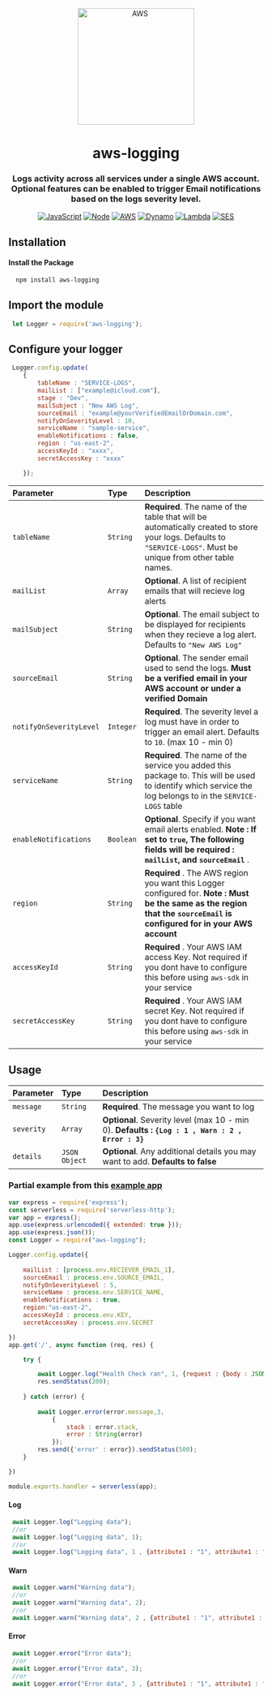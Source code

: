 <p align="center">
    <a href="https://aws.amazon.com" title="AWS">
        <img  height=230px src="https://pbs.twimg.com/profile_images/1473756532827246593/KRgw2UkV_400x400.jpg" alt="AWS">
    </a>
</p>

<div align="center">

# aws-logging
### Logs activity across all services under a single AWS account. Optional features can be enabled to trigger Email notifications based on the logs severity level.


[![JavaScript](https://img.shields.io/badge/JavaScript-%23FFFF00)](https://img.shields.io/badge/JavaScript-%23FFFF00)    [![Node](https://img.shields.io/badge/NodeJS-v14.0.1-brightgreen)](https://img.shields.io/badge/NodeJS-v14.x.x-brightgreen) 
 [![AWS](https://img.shields.io/badge/AWS-Cloud%20provider-orange)](https://img.shields.io/badge/AWS-Cloud%20provider-orange)
[![Dynamo](https://img.shields.io/badge/DynamoDB-Database-blue)](https://img.shields.io/badge/DynamoDB-Database-blue) [![Lambda](https://img.shields.io/badge/Lambda-service-%20%09%23a26c2f)](https://img.shields.io/badge/Lambda-service-%20%09%23a26c2f)  [![SES](https://img.shields.io/badge/SES-aws--sdk-yellowgreen)](https://img.shields.io/badge/SES-aws--sdk-yellowgreen)
</div>


## Installation
####  Install the Package

```bash
  npm install aws-logging
```

## Import the module

```javascript
 let Logger = require('aws-logging');
```

## Configure your logger

```javascript
 Logger.config.update(
    {
        tableName : "SERVICE-LOGS",  
        mailList : ["example@icloud.com"],
        stage : "Dev",
        mailSubject : "New AWS Log",
        sourceEmail : "example@yourVerifiedEmailOrDomain.com",
        notifyOnSeverityLevel : 10,
        serviceName : "sample-service",
        enableNotifications : false,
        region : "us-east-2",
        accessKeyId : "xxxx",
        secretAccessKey : "xxxx"

    });
```

| Parameter | Type     | Description                       |
| :-------- | :------- | :-------------------------------- |
| `tableName`      | `String`| **Required**. The name of the table that will be automatically created to store your logs. Defaults to `"SERVICE-LOGS"`. Must be unique from other table names. |
| `mailList`       | `Array` | **Optional**. A list of recipient emails that will recieve log alerts |
| `mailSubject`     | `String` | **Optional**. The email subject to be displayed for recipients when they recieve a log alert. Defaults to `"New AWS Log"`  |
| `sourceEmail`     | `String` | **Optional**. The sender email used to send the logs.  **Must be a verified email in your AWS account or under a verified Domain** |
| `notifyOnSeverityLevel`     | `Integer` | **Required**. The severity level a log must have in order to trigger an email alert. Defaults to `10`. (max 10 - min 0) |
| `serviceName`     | `String` | **Required**. The name of the service you added this package to. This will be used to identify which service the log belongs to in the `SERVICE-LOGS` table |
| `enableNotifications`     | `Boolean` | **Optional**. Specify if you want email alerts enabled. **Note : If set to `true`, The following fields will be required : `mailList`, and `sourceEmail`** . |
| `region`     | `String` | **Required** . The AWS region you want this Logger configured for. **Note : Must be the same as the region that the `sourceEmail` is configured for in your AWS account**  |
| `accessKeyId`     | `String` | **Required** . Your AWS IAM access Key. Not required if you dont have to configure this before using `aws-sdk` in your service  |
| `secretAccessKey`     | `String` | **Required** . Your AWS IAM secret Key. Not required if you dont have to configure this before using `aws-sdk` in your service  |


## Usage
| Parameter | Type     | Description                       |
| :-------- | :------- | :-------------------------------- |
| `message`      | `String`| **Required**. The message you want to log |
| `severity`       | `Array` | **Optional**. Severity level (max 10 - min 0). **Defaults : `{Log : 1 , Warn : 2 , Error : 3}`** |
| `details`     | `JSON Object` | **Optional**. Any additional details you may want to add. **Defaults to false**  |

### Partial example from this [example app](https://github.com/fsobh/Chainlink-External-Initiator-Template/blob/Dev/app.js)

```javascript
var express = require('express');
const serverless = require('serverless-http');
var app = express();
app.use(express.urlencoded({ extended: true }));
app.use(express.json());
const Logger = require("aws-logging");

Logger.config.update({
  
    mailList : [process.env.RECIEVER_EMAIL_1],
    sourceEmail : process.env.SOURCE_EMAIL,
    notifyOnSeverityLevel : 5,
    serviceName : process.env.SERVICE_NAME,
    enableNotifications : true,
    region:"us-east-2",
    accessKeyId : process.env.KEY,
    secretAccessKey : process.env.SECRET

})
app.get('/', async function (req, res) {

    try {

        await Logger.log("Health Check ran", 1, {request : {body : JSON.parse(JSON.stringify(req.body))}});
        res.sendStatus(200);
        
    } catch (error) {
        
        await Logger.error(error.message,3,
            {
                stack : error.stack,
                error : String(error)
            });
        res.send({'error' : error}).sendStatus(500);
    }

})

module.exports.handler = serverless(app);
```



####  Log
```javascript
 await Logger.log("Logging data");
 //or
 await Logger.log("Logging data", 1);
 //or
 await Logger.log("Logging data", 1 , {attribute1 : "1", attribute1 : "2", }); 
```

####  Warn
```javascript
 await Logger.warn("Warning data");
 //or
 await Logger.warn("Warning data", 2);
 //or
 await Logger.warn("Warning data", 2 , {attribute1 : "1", attribute1 : "2", }); 
```

####  Error
```javascript
 await Logger.error("Error data");
 //or
 await Logger.error("Error data", 3);
 //or
 await Logger.error("Error data", 3 , {attribute1 : "1", attribute1 : "2", });  
```

